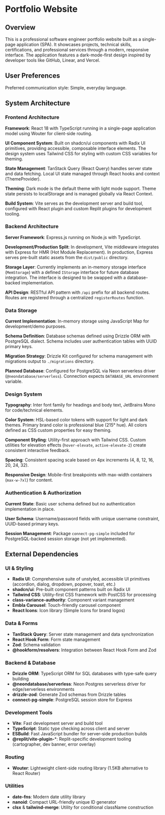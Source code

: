 # Portfolio Website

## Overview

This is a professional software engineer portfolio website built as a single-page application (SPA). It showcases projects, technical skills, certifications, and professional services through a modern, responsive interface. The application features a dark-mode-first design inspired by developer tools like GitHub, Linear, and Vercel.

## User Preferences

Preferred communication style: Simple, everyday language.

## System Architecture

### Frontend Architecture

**Framework**: React 18 with TypeScript running in a single-page application model using Wouter for client-side routing.

**UI Component System**: Built on shadcn/ui components with Radix UI primitives, providing accessible, composable interface elements. The design system uses Tailwind CSS for styling with custom CSS variables for theming.

**State Management**: TanStack Query (React Query) handles server state and data fetching. Local UI state managed through React hooks and context (ThemeProvider).

**Theming**: Dark mode is the default theme with light mode support. Theme state persists to localStorage and is managed globally via React Context.

**Build System**: Vite serves as the development server and build tool, configured with React plugin and custom Replit plugins for development tooling.

### Backend Architecture

**Server Framework**: Express.js running on Node.js with TypeScript.

**Development/Production Split**: In development, Vite middleware integrates with Express for HMR (Hot Module Replacement). In production, Express serves pre-built static assets from the `dist/public` directory.

**Storage Layer**: Currently implements an in-memory storage interface (`MemStorage`) with a defined `IStorage` interface for future database integration. The interface is designed to be swapped with a database-backed implementation.

**API Design**: RESTful API pattern with `/api` prefix for all backend routes. Routes are registered through a centralized `registerRoutes` function.

### Data Storage

**Current Implementation**: In-memory storage using JavaScript Map for development/demo purposes.

**Schema Definition**: Database schemas defined using Drizzle ORM with PostgreSQL dialect. Schema includes user authentication tables with UUID primary keys.

**Migration Strategy**: Drizzle Kit configured for schema management with migrations output to `./migrations` directory.

**Planned Database**: Configured for PostgreSQL via Neon serverless driver (`@neondatabase/serverless`). Connection expects `DATABASE_URL` environment variable.

### Design System

**Typography**: Inter font family for headings and body text, JetBrains Mono for code/technical elements.

**Color System**: HSL-based color tokens with support for light and dark themes. Primary brand color is professional blue (215° hue). All colors defined as CSS custom properties for easy theming.

**Component Styling**: Utility-first approach with Tailwind CSS. Custom utilities for elevation effects (`hover-elevate`, `active-elevate-2`) create consistent interactive feedback.

**Spacing**: Consistent spacing scale based on 4px increments (4, 8, 12, 16, 20, 24, 32).

**Responsive Design**: Mobile-first breakpoints with max-width containers (`max-w-7xl`) for content.

### Authentication & Authorization

**Current State**: Basic user schema defined but no authentication implementation in place.

**User Schema**: Username/password fields with unique username constraint, UUID-based primary keys.

**Session Management**: Package `connect-pg-simple` included for PostgreSQL-backed session storage (not yet implemented).

## External Dependencies

### UI & Styling

- **Radix UI**: Comprehensive suite of unstyled, accessible UI primitives (accordion, dialog, dropdown, popover, toast, etc.)
- **shadcn/ui**: Pre-built component patterns built on Radix UI
- **Tailwind CSS**: Utility-first CSS framework with PostCSS for processing
- **class-variance-authority**: Component variant management
- **Embla Carousel**: Touch-friendly carousel component
- **React Icons**: Icon library (Simple Icons for brand logos)

### Data & Forms

- **TanStack Query**: Server state management and data synchronization
- **React Hook Form**: Form state management
- **Zod**: Schema validation
- **@hookform/resolvers**: Integration between React Hook Form and Zod

### Backend & Database

- **Drizzle ORM**: TypeScript ORM for SQL databases with type-safe query building
- **@neondatabase/serverless**: Neon Postgres serverless driver for edge/serverless environments
- **drizzle-zod**: Generate Zod schemas from Drizzle tables
- **connect-pg-simple**: PostgreSQL session store for Express

### Development Tools

- **Vite**: Fast development server and build tool
- **TypeScript**: Static type checking across client and server
- **ESBuild**: Fast JavaScript bundler for server-side production builds
- **@replit/vite-plugin-***: Replit-specific development tooling (cartographer, dev banner, error overlay)

### Routing

- **Wouter**: Lightweight client-side routing library (1.5KB alternative to React Router)

### Utilities

- **date-fns**: Modern date utility library
- **nanoid**: Compact URL-friendly unique ID generator
- **clsx** & **tailwind-merge**: Utility for conditional className construction